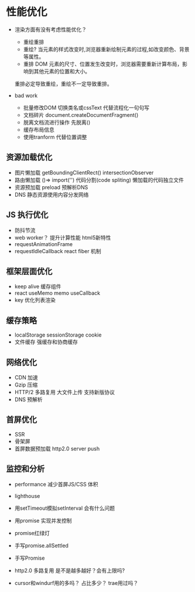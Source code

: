 # 性能优化

- 渲染方面有没有考虑性能优化？
  - 重绘重排
  - 重绘?
  当元素的样式改变时,浏览器重新绘制元素的过程,如改变颜色、背景等属性。
  - 重排
  DOM  元素的尺寸、位置发生改变时，浏览器需要重新计算布局，影响到其他元素的位置和大小。

  重排必定导致重绘，重绘不一定导致重排。

- bad work
  - 批量修改DOM
    切换类名或cssText 代替流程化一句句写
  - 文档碎片
  document.createDocumentFragment()
  - 脱离文档流进行操作
    先脱离()
  - 缓存布局信息
  - 使用tranform 代替位置调整

## 资源加载优化
  - 图片懒加载
    getBoundingClientRect()
    intersectionObserver
  - 路由懒加载 
    ()=> import('')
    代码分割(code spliting) 懒加载的代码独立文件
  - 资源预加载 preload
    预解析DNS
    <link ref = "prefetch" href = "next-page.js">
  - DNS 静态资源使用内容分发网络

## JS 执行优化
  - 防抖节流
  - web worker？ 提升计算性能 html5新特性
  - requestAnimationFrame 
  - requestIdleCallback  react fiber 机制

## 框架层面优化
  - keep alive 缓存组件
  - react useMemo memo useCallback
  - key 优化列表渲染

## 缓存策略
  - localStorage sessionStorage cookie
  - 文件缓存 强缓存和协商缓存

## 网络优化
  - CDN 加速
  - Gzip 压缩
  - HTTP/2 多路复用 大文件上传 支持新版协议
  - DNS 预解析

## 首屏优化
  - SSR 
  - 骨架屏
  - 首屏数据预加载  http2.0 server push

## 监控和分析
  - performance 
    减少首屏JS/CSS 体积
  - lighthouse

- 用setTimeout模拟setInterval 会有什么问题
- 用promise 实现并发控制
- promise红绿灯
- 手写promise.allSettled
- 手写Promise
- http2.0 多路复用 是不是越多越好？会有上限吗?
- cursor和windurf用的多吗？ 占比多少？ trae用过吗？